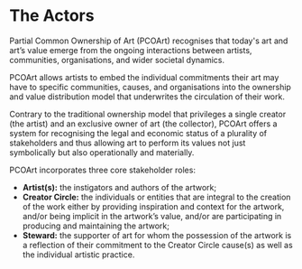 # The Actors

Partial Common Ownership of Art (PCOArt) recognises that today's art and art’s value emerge from the ongoing interactions between artists, communities, organisations, and wider societal dynamics.

PCOArt allows artists to embed the individual commitments their art may have to specific communities, causes, and organisations into the ownership and value distribution model that underwrites the circulation of their work.

Contrary to the traditional ownership model that privileges a single creator (the artist) and an exclusive owner of art (the collector), PCOArt offers a system for recognising the legal and economic status of a plurality of stakeholders and thus allowing art to perform its values not just symbolically but also operationally and materially.

PCOArt incorporates three core stakeholder roles:

*  **Artist(s):** the instigators and authors of the artwork;
* **Creator Circle:** the individuals or entities that are integral to the creation of the work either by providing inspiration and context for the artwork, and/or being implicit in the artwork’s value, and/or are participating in producing and maintaining the artwork;
* **Steward:** the supporter of art for whom the possession of the artwork is a reflection of their commitment to the Creator Circle cause(s) as well as the individual artistic practice.